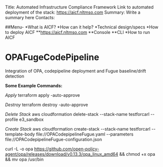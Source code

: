 Title: Automated Infrastructure Compliance Framework 
Link to automated deployment of the stack: https://aicf.nltmso.com
Summary: Write a summary here
Contacts:

##Menu-
*What is AICF?
*How can it help?
*Technical design/specs
*How to deploy AICF
**https://aicf.nltmso.com
**Console
**CLI
*How to run AICF












# OPAFugeCodePipeline
Integration of OPA, codepipeline deployment and Fugue baseline/drift detection
 
**Some Example Commands:**

_Apply_
terraform apply -auto-approve

_Destroy_
terraform destroy -auto-approve

_Delete Stack_
aws cloudformation delete-stack --stack-name testforcarl --profile e3_sandbox

_Create Stack_
aws cloudformation create-stack --stack-name testforcarl --template-body file://OPACodepipelineFugue.yaml --parameters file://OPACodepipelineFugue-configuration.json

curl -L -o opa https://github.com/open-policy-agent/opa/releases/download/v0.13.3/opa_linux_amd64 && chmod +x opa && mv opa /usr/bin


